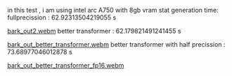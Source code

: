 in this test , i am using intel arc A750 with 8gb vram
stat generation time:
fullprecission : 62.92313504219055 s



[bark_out2.webm](https://github.com/user-attachments/assets/dd2996de-e981-466f-8161-15a9bec46680)
better transformer : 62.179821491241455 s



[bark_out_better_transformer.webm](https://github.com/user-attachments/assets/83d7d009-ed98-4fae-b967-ba4fb25576a9)
better transformer with half precission : 73.68977046012878 s


[bark_out_better_transformer_fp16.webm](https://github.com/user-attachments/assets/8c95e5ca-030b-4c2a-aa35-ab4709160c2a)
